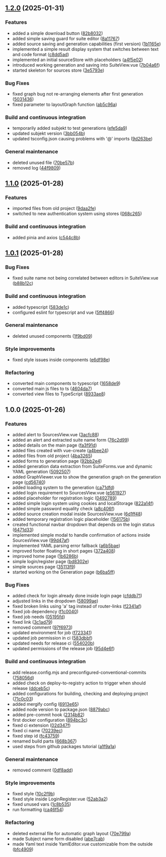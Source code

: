 ## [1.2.0](https://github.com/mini-roostico/web-frontend/compare/1.1.0...1.2.0) (2025-01-31)

### Features

* added a simple download button ([82b8032](https://github.com/mini-roostico/web-frontend/commit/82b8032ddfdeb9c79d4a79410dc33f326bf5b0cf))
* added simple saving guard for suite editor ([8a11767](https://github.com/mini-roostico/web-frontend/commit/8a117678a0d682466bfd1bae64c7cc35cbf45d24))
* added source saving and generation capabilities (first version) ([1b1165e](https://github.com/mini-roostico/web-frontend/commit/1b1165e8b94dc677e097f7ab5a51de18e8961c66))
* implemented a simple result display system that switches between text and code format ([c8dd5ad](https://github.com/mini-roostico/web-frontend/commit/c8dd5ad3b31e1da53edef7a880bdbede7fa985df))
* implemented an initial sourceStore with placeholders ([a4f5e02](https://github.com/mini-roostico/web-frontend/commit/a4f5e020d5ecd03936827e070f1ceb949cea74d6))
* introduced working generation and saving into SuiteView.vue ([7b04a6f](https://github.com/mini-roostico/web-frontend/commit/7b04a6f971fbfa687f8b574e454e289b9adf3071))
* started skeleton for sources store ([3e5793e](https://github.com/mini-roostico/web-frontend/commit/3e5793e6cb2cc65b60fabcde42e143a05b0ca01f))

### Bug Fixes

* fixed graph bug not re-arranging elements after first generation ([5031436](https://github.com/mini-roostico/web-frontend/commit/5031436742de43af390339fbe2cd4c681e273b27))
* fixed parameter to layoutGraph function ([ab5c96a](https://github.com/mini-roostico/web-frontend/commit/ab5c96add96c0785f77eae0fe3f2d44d78896fbf))

### Build and continuous integration

* temporarily added subjekt to test generations ([efe5da9](https://github.com/mini-roostico/web-frontend/commit/efe5da95110d7b1b6f6c46a7347833aebaf60ab1))
* updated subjekt version ([3bb054b](https://github.com/mini-roostico/web-frontend/commit/3bb054bcee579c506e77b9bc208a91c8b7a8c06f))
* updated tsconfig.json causing problems with '@' imports ([9d263be](https://github.com/mini-roostico/web-frontend/commit/9d263be9ef7f132d023ee8f27ad142fa5bcf1945))

### General maintenance

* deleted unused file ([70be57b](https://github.com/mini-roostico/web-frontend/commit/70be57b8fb319a8c7c2ff2eca44a687ea9f65d0e))
* removed log ([44f9809](https://github.com/mini-roostico/web-frontend/commit/44f9809ed58675d320351b54055e45e32f1a8a2d))

## [1.1.0](https://github.com/mini-roostico/web-frontend/compare/1.0.1...1.1.0) (2025-01-28)

### Features

* imported files from old project ([9daa2fe](https://github.com/mini-roostico/web-frontend/commit/9daa2fe98894aee26fc51d4c2b0a834cdba50dc3))
* switched to new authentication system using stores ([068c265](https://github.com/mini-roostico/web-frontend/commit/068c2659b93132f51713bc0019efe1a6c67ab6b0))

### Build and continuous integration

* added pinia and axios ([c544c8b](https://github.com/mini-roostico/web-frontend/commit/c544c8bcd85aafefa833dd99a1bc588e41c4898b))

## [1.0.1](https://github.com/mini-roostico/web-frontend/compare/1.0.0...1.0.1) (2025-01-28)

### Bug Fixes

* fixed suite name not being correlated between editors in SuiteView.vue ([b88b12c](https://github.com/mini-roostico/web-frontend/commit/b88b12cc68fd1ae802211c14a25f99612c5cf124))

### Build and continuous integration

* added typescript ([583de1c](https://github.com/mini-roostico/web-frontend/commit/583de1c7890b4362d2c9b0289276723458b93923))
* configured eslint for typescript and vue ([5ff4866](https://github.com/mini-roostico/web-frontend/commit/5ff48661f39280709e0211b857fa67669d10769a))

### General maintenance

* deleted unused components ([1f9bd09](https://github.com/mini-roostico/web-frontend/commit/1f9bd09c4182800892dcfc56e70839b0d37293f8))

### Style improvements

* fixed style issues inside components ([e6df98e](https://github.com/mini-roostico/web-frontend/commit/e6df98e0545c6f4a49a21a9879d67be59a9b0315))

### Refactoring

* converted main components to typescript ([1658de9](https://github.com/mini-roostico/web-frontend/commit/1658de952d9c7682138edfb2338a34460b4c8d2a))
* converted main js files to ts ([4604da7](https://github.com/mini-roostico/web-frontend/commit/4604da7da1eb68d1a680c7a37aa4001e077fe4b4))
* converted view files to TypeScript ([8933ae8](https://github.com/mini-roostico/web-frontend/commit/8933ae8f4470967fde115d8339375891603f2814))

## 1.0.0 (2025-01-26)

### Features

* added alert to SourcesView.vue ([3acfc88](https://github.com/mini-roostico/web-frontend/commit/3acfc88898d6ebc954444cf1070dc87140779f5a))
* added an alert and extracted suite name form ([76c2d99](https://github.com/mini-roostico/web-frontend/commit/76c2d992b2b764d988f822d86ee8c1bc53a46919))
* added details on the main page ([fa3f91d](https://github.com/mini-roostico/web-frontend/commit/fa3f91d67cd47b768d49f63fc66bf4bdf2c8d3a4))
* added files created with vue-create ([a4bee24](https://github.com/mini-roostico/web-frontend/commit/a4bee24f6949e77bed8c29fc5747c8f8312a4999))
* added files from old project ([4ba3265](https://github.com/mini-roostico/web-frontend/commit/4ba3265cab2719afc34e0163771716e9ec1fe83a))
* added forms to generation page ([92bb2e4](https://github.com/mini-roostico/web-frontend/commit/92bb2e49ee34997b869a03be19e7c7eb53338fc1))
* added generation data extraction from SuiteForms.vue and dynamic YAML generation ([5092507](https://github.com/mini-roostico/web-frontend/commit/509250720f7102175be2d2b821166b5863cfd9d8))
* added GraphViewer.vue to show the generation graph on the generation page ([cd56740](https://github.com/mini-roostico/web-frontend/commit/cd5674034e5b110d78a2d5e89dd99c0a203a251d))
* added loading system to the generation ([ca71dfd](https://github.com/mini-roostico/web-frontend/commit/ca71dfd0f7eee81c7e8aea5b8fc0dad0039d5e43))
* added login requirement to SourcesView.vue ([e561927](https://github.com/mini-roostico/web-frontend/commit/e561927c064cfad9cf7700aaf6846f5eee3a573b))
* added placeholder for registration logic ([0492789](https://github.com/mini-roostico/web-frontend/commit/0492789bb484b70ce17c30bd3dbea3e0898fd972))
* added simple login system using cookies and localStorage ([822a14f](https://github.com/mini-roostico/web-frontend/commit/822a14ffa99438b02f3d414c557191f366b9252e))
* added simple password equality check ([a8c406f](https://github.com/mini-roostico/web-frontend/commit/a8c406f438688c19f53087c30a14f0283b4bd9a2))
* added source creation modal inside SourcesView.vue ([6d1ff48](https://github.com/mini-roostico/web-frontend/commit/6d1ff489542749df5c31b3b2379035d3f7dd7f9e))
* added temporary registration logic placeholder ([156175b](https://github.com/mini-roostico/web-frontend/commit/156175b9fef9b921fe70d8e595a01f31d7de952f))
* created functional navbar dropdown that depends on the login status ([6471d33](https://github.com/mini-roostico/web-frontend/commit/6471d330581bf520c4ea289408320da7af46d79c))
* implemented simple modal to handle confirmation of actions inside SourcesView.vue ([99d47af](https://github.com/mini-roostico/web-frontend/commit/99d47af901d37aa5c4367884a663ff480dc3e3a4))
* implemented YAML parsing error fallback ([a6b5bae](https://github.com/mini-roostico/web-frontend/commit/a6b5bae9acf57a6804a9358cfc03c397db9945ca))
* improved footer floating in short pages ([372a408](https://github.com/mini-roostico/web-frontend/commit/372a408843ebcf86b3257f4ecc4b377ce8ddcd19))
* improved home page ([1b6286b](https://github.com/mini-roostico/web-frontend/commit/1b6286b28952b3e9bd953f9bbf7f3389a854837c))
* simple login/register page ([bd8302e](https://github.com/mini-roostico/web-frontend/commit/bd8302ef905554136245b5ee1e47d352168f4848))
* simple sources page ([35113f9](https://github.com/mini-roostico/web-frontend/commit/35113f9bea8a0fcea3dd287f282552914f491df3))
* started working on the Generation page ([b6ba5ff](https://github.com/mini-roostico/web-frontend/commit/b6ba5ff1511994781867247f99b5f59a4a09f11d))

### Bug Fixes

* added check for login already done inside login page ([cfddb71](https://github.com/mini-roostico/web-frontend/commit/cfddb71eb673a481e0edec6b2cb1d8dff4a14c30))
* adjusted links in the dropdown ([58099ae](https://github.com/mini-roostico/web-frontend/commit/58099aecbf5e79d03ceb0350676e71743c269928))
* fixed broken links using 'a' tag instead of router-links ([f2341af](https://github.com/mini-roostico/web-frontend/commit/f2341af3bef3767f65bab41731641921ff489202))
* fixed job dependency ([f1c0040](https://github.com/mini-roostico/web-frontend/commit/f1c0040627ff73da4093d14c9f4989552e2017d4))
* fixed job needs ([05195fd](https://github.com/mini-roostico/web-frontend/commit/05195fd0511a734816a8d154df5b0bac6c436ba6))
* fixed link ([3c1ad79](https://github.com/mini-roostico/web-frontend/commit/3c1ad79f84b3ac0cd90e628af8f0051cd9448b40))
* removed comment ([97f6973](https://github.com/mini-roostico/web-frontend/commit/97f6973d49717cefd588d7a27311215add9204c1))
* updated environment for job ([f723341](https://github.com/mini-roostico/web-frontend/commit/f723341f43e6f9804c43eca665385a7b367f481c))
* updated job permission in ci ([583dbbf](https://github.com/mini-roostico/web-frontend/commit/583dbbf2a9a1ac012c570358f55f119451508e80))
* updated needs for release ci ([554020b](https://github.com/mini-roostico/web-frontend/commit/554020bf22e6ac802f06277acb18f923a3690460))
* updated permissions of the release job ([95d4e6f](https://github.com/mini-roostico/web-frontend/commit/95d4e6f5762dfb4d5b3ffe4ccd99543c54491503))

### Build and continuous integration

* add release.config.mjs and preconfigured-conventional-commits ([758056d](https://github.com/mini-roostico/web-frontend/commit/758056dea10c75278fbe4593cab2d0b5ac5742b9))
* added check on deploy-to-registry action to trigger when should release ([ddceb5c](https://github.com/mini-roostico/web-frontend/commit/ddceb5c6b309499feff55f63cbea9926664c748c))
* added configurations for building, checking and deploying project ([71c0c03](https://github.com/mini-roostico/web-frontend/commit/71c0c036cf92c6e8f6adf80c2fd5c229f33b7086))
* added mergify config ([6913e65](https://github.com/mini-roostico/web-frontend/commit/6913e654f5bac1b3986368046b7b7f5ac4ec1032))
* added node version to package.json ([8879abc](https://github.com/mini-roostico/web-frontend/commit/8879abcd94a780e6a69cd45bbfe3cf4266fbfa6d))
* added pre-commit hook ([2314b82](https://github.com/mini-roostico/web-frontend/commit/2314b829acb12c61ce4dd772a2daea3a726e1623))
* first docker configuration ([894bc3c](https://github.com/mini-roostico/web-frontend/commit/894bc3cef6b5e546fb3466cb3b84a8bc84dc1c26))
* fixed ci extension ([02d347f](https://github.com/mini-roostico/web-frontend/commit/02d347f8ccc9511411f344f08c1ae36854d2125d))
* fixed ci name ([70239ec](https://github.com/mini-roostico/web-frontend/commit/70239ec0e66a994de47a44fba4e51a0980fae9fb))
* fixed step id ([fc43759](https://github.com/mini-roostico/web-frontend/commit/fc43759183fcffab78095dc3a2393ecff73cd7ee))
* renamed build parts ([668b367](https://github.com/mini-roostico/web-frontend/commit/668b3677ea44dc338c3e1c38e6475e68d3b32016))
* used steps from github packages tutorial ([a1f9a1a](https://github.com/mini-roostico/web-frontend/commit/a1f9a1a74b7c12b88e89be951efea79dfb11dc40))

### General maintenance

* removed comment ([0df8add](https://github.com/mini-roostico/web-frontend/commit/0df8add128aed4a642c403c50e7a749c365f5702))

### Style improvements

* fixed style ([10c2f9b](https://github.com/mini-roostico/web-frontend/commit/10c2f9b9d04a3e378e649aa0dcede0d69f98e199))
* fixed style inside LoginRegister.vue ([52ab3a2](https://github.com/mini-roostico/web-frontend/commit/52ab3a2978e72592a894c46782269ac55e4b3d52))
* fixed unused vars ([1c8b535](https://github.com/mini-roostico/web-frontend/commit/1c8b535d75d3b7a8a52a1a4f2927669de9706ed8))
* run formatting ([ca46f54](https://github.com/mini-roostico/web-frontend/commit/ca46f54fac34351a560938a2a3c99c8588b4e9ac))

### Refactoring

* deleted external file for automatic graph layout ([70e799a](https://github.com/mini-roostico/web-frontend/commit/70e799a3a3260ad97288d8a7eb172436453a81b3))
* made Subject name form disabled ([abe7cab](https://github.com/mini-roostico/web-frontend/commit/abe7cabe3d9f5f1dc2d2fbf7edcaff0adeea3e72))
* made Yaml text inside YamlEditor.vue customizable from the outside ([bfc4909](https://github.com/mini-roostico/web-frontend/commit/bfc4909f0cff321c5e369783ef819a4340809e0d))
